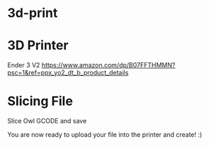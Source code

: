 # 3d-print


# 3D Printer

Ender 3 V2
https://www.amazon.com/dp/B07FFTHMMN?psc=1&ref=ppx_yo2_dt_b_product_details

# Slicing File
Slice Owl GCODE and save 

You are now ready to upload your file into the printer and create! :) 
